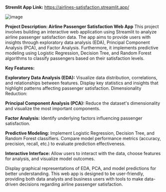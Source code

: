**Stremlit App Link:** https://airlines-satisfaction.streamlit.app/

![image](https://github.com/user-attachments/assets/02c04b4c-1428-4000-9a70-e88ed00deaa9)

 **Project Description: Airline Passenger Satisfaction Web App**
This project involves building an interactive web application using Streamlit to analyze airline passenger satisfaction data. The app aims to provide users with insights through exploratory data analysis (EDA), Principal Component Analysis (PCA), and Factor Analysis. Furthermore, it implements predictive modeling using Logistic Regression, Decision Tree, and Random Forest algorithms to classify passengers based on their satisfaction levels.

**Key Features:**

**Exploratory Data Analysis (EDA):**
Visualize data distribution, correlations, and relationships between features.
Display key statistics and insights that highlight patterns affecting passenger satisfaction.
Dimensionality Reduction:

**Principal Component Analysis (PCA):**
Reduce the dataset's dimensionality and visualize the most important components.

**Factor Analysis:** 
Identify underlying factors influencing passenger satisfaction.

**Predictive Modeling:**
Implement Logistic Regression, Decision Tree, and Random Forest classifiers.
Compare model performance metrics (accuracy, precision, recall, etc.) to evaluate prediction effectiveness.

**Interactive Interface:**
Allow users to interact with the data, choose features for analysis, and visualize model outcomes.

Display graphical representations of EDA, PCA, and model predictions for better understanding.
This web app is designed to be user-friendly, providing both data analysts and business users with tools to make data-driven decisions regarding airline passenger satisfaction.
